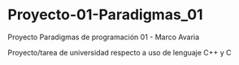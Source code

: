# Proyecto-01-Paradigmas_01
Proyecto Paradigmas de programación 01 - Marco Avaria

Proyecto/tarea de universidad respecto a uso de lenguaje C++ y C

